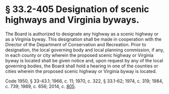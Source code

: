 # § 33.2-405 Designation of scenic highways and Virginia byways.

<p>The Board is authorized to designate any highway as a scenic highway or as a Virginia byway. This designation shall be made in cooperation with the Director of the Department of Conservation and Recreation. Prior to designation, the local governing body and local planning commission, if any, in each county or city wherein the proposed scenic highway or Virginia byway is located shall be given notice and, upon request by any of the local governing bodies, the Board shall hold a hearing in one of the counties or cities wherein the proposed scenic highway or Virginia byway is located.</p><p>Code 1950, § 33-43.1; 1966, c. 11; 1970, c. 322, § 33.1-62; 1974, c. 319; 1984, c. 739; 1989, c. 656; 2014, c. <a href='http://lis.virginia.gov/cgi-bin/legp604.exe?141+ful+CHAP0805'>805</a>.</p>